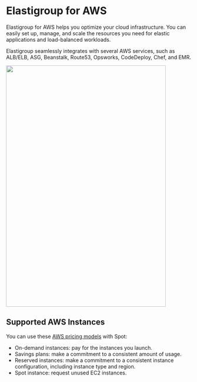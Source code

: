 # Elastigroup for AWS

Elastigroup for AWS helps you optimize your cloud infrastructure. You can easily set up, manage, and scale the resources you need for elastic applications and load-balanced workloads.

Elastigroup seamlessly integrates with several AWS services, such as ALB/ELB, ASG, Beanstalk, Route53, Opsworks, CodeDeploy, Chef, and EMR.

<img src="/elastigroup/_media/gettingstarted-elastigroup-arch-01.png" width="434" height="657" />

## Supported AWS Instances

You can use these [AWS pricing models](https://docs.aws.amazon.com/AWSEC2/latest/UserGuide/instance-purchasing-options.html) with Spot:

* On-demand instances: pay for the instances you launch.
* Savings plans: make a commitment to a consistent amount of usage.
* Reserved instances: make a commitment to a consistent instance configuration, including instance type and region.
* Spot instance: request unused EC2 instances.

